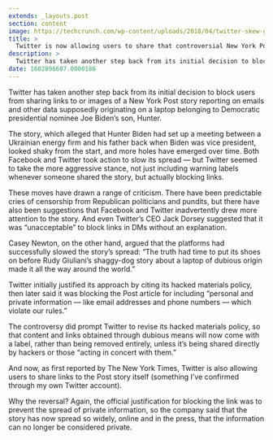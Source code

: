 ```yaml
--- 
extends: _layouts.post 
section: content 
image: https://techcrunch.com/wp-content/uploads/2018/04/twitter-skew-glitched-4-17-2018-9-27-51-am.png?w=753 
title: > 
  Twitter is now allowing users to share that controversial New York Post story – TechCrunch 
description: > 
  Twitter has taken another step back from its initial decision to block users from sharing links to or images of a New York Post story reporting on emails and other data supposedly originating on a laptop belonging to Democratic presidential nominee Joe Biden’s son, Hunter.Both Facebook and Twitter took action to slow its spread — but Twitter seemed to take the more aggressive stance, not just including warning labels whenever someone shared the story, but actually blocking links.There have been predictable cries of censorship from Republican politicians and pundits, but there have also been suggestions that Facebook and Twitter inadvertently drew more attention to the story.And even Twitter’s CEO Jack Dorsey suggested that it was “unacceptable” to block links in DMs without an explanation.Again, the official justification for blocking the link was to prevent the spread of private information, so the company said that the story has now spread so widely, online and in the press, that the information can no longer be considered private. 
date: 1602896607.0000186 
--- 
```

Twitter has taken another step back from its initial decision to block users from sharing links to or images of a New York Post story reporting on emails and other data supposedly originating on a laptop belonging to Democratic presidential nominee Joe Biden’s son, Hunter.

The story, which alleged that Hunter Biden had set up a meeting between a Ukrainian energy firm and his father back when Biden was vice president, looked shaky from the start, and more holes have emerged over time. Both Facebook and Twitter took action to slow its spread — but Twitter seemed to take the more aggressive stance, not just including warning labels whenever someone shared the story, but actually blocking links.

These moves have drawn a range of criticism. There have been predictable cries of censorship from Republican politicians and pundits, but there have also been suggestions that Facebook and Twitter inadvertently drew more attention to the story. And even Twitter’s CEO Jack Dorsey suggested that it was “unacceptable” to block links in DMs without an explanation.

Casey Newton, on the other hand, argued that the platforms had successfully slowed the story’s spread: “The truth had time to put its shoes on before Rudy Giuliani’s shaggy-dog story about a laptop of dubious origin made it all the way around the world.”

Twitter initially justified its approach by citing its hacked materials policy, then later said it was blocking the Post article for including “personal and private information — like email addresses and phone numbers — which violate our rules.”

The controversy did prompt Twitter to revise its hacked materials policy, so that content and links obtained through dubious means will now come with a label, rather than being removed entirely, unless it’s being shared directly by hackers or those “acting in concert with them.”

And now, as first reported by The New York Times, Twitter is also allowing users to share links to the Post story itself (something I’ve confirmed through my own Twitter account).

Why the reversal? Again, the official justification for blocking the link was to prevent the spread of private information, so the company said that the story has now spread so widely, online and in the press, that the information can no longer be considered private.